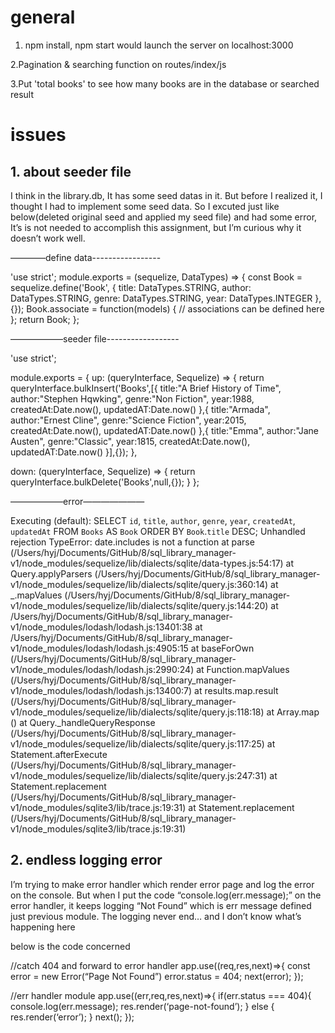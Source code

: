 # general
1. npm install, npm start would launch the server on localhost:3000

2.Pagination & searching function on routes/index/js

3.Put 'total books' to see how many books are in the database or searched result

# issues
## 1. about seeder file

I think in the library.db, It has some seed datas in it. But before I realized it,
I thought I had to implement some seed data.
So I excuted just like below(deleted original seed and applied my seed file) and had some error, It’s is not needed to accomplish this assignment,
but I’m curious why it doesn’t work well.

————define data-----------------

'use strict';
module.exports = (sequelize, DataTypes) => {
  const Book = sequelize.define('Book', {
    title: DataTypes.STRING,
    author: DataTypes.STRING,
    genre: DataTypes.STRING,
    year: DataTypes.INTEGER
  }, {});
  Book.associate = function(models) {
    // associations can be defined here
  };
  return Book;
};

——————seeder file------------------

'use strict';

module.exports = {
  up: (queryInterface, Sequelize) => {
   return queryInterface.bulkInsert('Books',[{
     title:"A Brief History of Time",
     author:"Stephen Hqwking",
     genre:"Non Fiction",
     year:1988,
     createdAt:Date.now(),
     updatedAT:Date.now()
   },{
     title:"Armada",
     author:"Ernest Cline",
     genre:"Science Fiction",
     year:2015,
     createdAt:Date.now(),
     updatedAT:Date.now()
   },{
     title:"Emma",
     author:"Jane Austen",
     genre:"Classic",
     year:1815,
     createdAt:Date.now(),
     updatedAT:Date.now()
   }],{});
  },

  down: (queryInterface, Sequelize) => {
   return queryInterface.bulkDelete('Books',null,{});
  }
};

——————error———————

Executing (default): SELECT `id`, `title`, `author`, `genre`, `year`, `createdAt`, `updatedAt` FROM `Books` AS `Book` ORDER BY `Book`.`title` DESC;
Unhandled rejection TypeError: date.includes is not a function
    at parse (/Users/hyj/Documents/GitHub/8/sql_library_manager-v1/node_modules/sequelize/lib/dialects/sqlite/data-types.js:54:17)
    at Query.applyParsers (/Users/hyj/Documents/GitHub/8/sql_library_manager-v1/node_modules/sequelize/lib/dialects/sqlite/query.js:360:14)
    at _.mapValues (/Users/hyj/Documents/GitHub/8/sql_library_manager-v1/node_modules/sequelize/lib/dialects/sqlite/query.js:144:20)
    at /Users/hyj/Documents/GitHub/8/sql_library_manager-v1/node_modules/lodash/lodash.js:13401:38
    at /Users/hyj/Documents/GitHub/8/sql_library_manager-v1/node_modules/lodash/lodash.js:4905:15
    at baseForOwn (/Users/hyj/Documents/GitHub/8/sql_library_manager-v1/node_modules/lodash/lodash.js:2990:24)
    at Function.mapValues (/Users/hyj/Documents/GitHub/8/sql_library_manager-v1/node_modules/lodash/lodash.js:13400:7)
    at results.map.result (/Users/hyj/Documents/GitHub/8/sql_library_manager-v1/node_modules/sequelize/lib/dialects/sqlite/query.js:118:18)
    at Array.map (<anonymous>)
    at Query._handleQueryResponse (/Users/hyj/Documents/GitHub/8/sql_library_manager-v1/node_modules/sequelize/lib/dialects/sqlite/query.js:117:25)
    at Statement.afterExecute (/Users/hyj/Documents/GitHub/8/sql_library_manager-v1/node_modules/sequelize/lib/dialects/sqlite/query.js:247:31)
    at Statement.replacement (/Users/hyj/Documents/GitHub/8/sql_library_manager-v1/node_modules/sqlite3/lib/trace.js:19:31)
    at Statement.replacement (/Users/hyj/Documents/GitHub/8/sql_library_manager-v1/node_modules/sqlite3/lib/trace.js:19:31)




## 2. endless logging error

I’m trying to make error handler which render error page and log the error on the console.
But when I put the code “console.log(err.message);” on the error handler, it keeps logging “Not Found” which is err message defined just previous module. The  logging never end… and I don’t know what’s happening here

below is the code concerned

//catch 404 and forward to error handler
app.use((req,res,next)=>{
 const error = new Error(“Page Not Found”)
 error.status = 404;
 next(error);
});

//err handler module
app.use((err,req,res,next)=>{
 if(err.status === 404){
   console.log(err.message);
   res.render(‘page-not-found’);
 } else {
   res.render(‘error’);
 }
 next();
});
